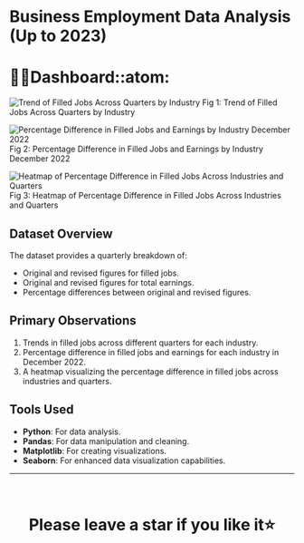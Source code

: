 # Business Employment Data Analysis (Up to 2023)

# :man_student:Dashboard::atom:
![Trend of Filled Jobs Across Quarters by Industry](https://github.com/farhansadeed/Python-Business-Employment-Data-Analysis/blob/main/trend_filled_jobs.png)
                                                   Fig 1: Trend of Filled Jobs Across Quarters by Industry

![Percentage Difference in Filled Jobs and Earnings by Industry December 2022](https://github.com/farhansadeed/Python-Business-Employment-Data-Analysis/blob/main/percentage_difference_dec_2022.png)
                                                  Fig 2: Percentage Difference in Filled Jobs and Earnings by Industry December 2022


![Heatmap of Percentage Difference in Filled Jobs Across Industries and Quarters](https://github.com/farhansadeed/Python-Business-Employment-Data-Analysis/blob/main/heatmap_filled_jobs_difference.png)
                                                  Fig 3: Heatmap of Percentage Difference in Filled Jobs Across Industries and Quarters

## Dataset Overview

The dataset provides a quarterly breakdown of:
- Original and revised figures for filled jobs.
- Original and revised figures for total earnings.
- Percentage differences between original and revised figures.

## Primary Observations

1. Trends in filled jobs across different quarters for each industry.
2. Percentage difference in filled jobs and earnings for each industry in December 2022.
3. A heatmap visualizing the percentage difference in filled jobs across industries and quarters.

## Tools Used

- **Python**: For data  analysis.
- **Pandas**: For data manipulation and cleaning.
- **Matplotlib**: For creating visualizations.
- **Seaborn**: For enhanced data visualization capabilities.


<hr />
<br />

# <div align="center">Please leave a star if you like it⭐️</div>
